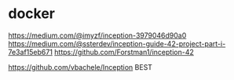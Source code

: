 # docker

https://medium.com/@imyzf/inception-3979046d90a0
https://medium.com/@ssterdev/inception-guide-42-project-part-i-7e3af15eb671
https://github.com/Forstman1/inception-42

https://github.com/vbachele/Inception BEST

